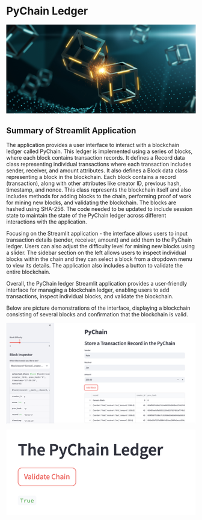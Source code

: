 # PyChain Ledger

![alt=""](Images/application-image.png)

## Summary of Streamlit Application

The application provides a user interface to interact with a blockchain ledger called PyChain. This ledger is implemented using a series of blocks, where each block contains transaction records. It defines a Record data class representing individual transactions where each transaction includes sender, receiver, and amount attributes. It also defines a Block data class representing a block in the blockchain. Each block contains a record (transaction), along with other attributes like creator ID, previous hash, timestamp, and nonce. This class represents the blockchain itself and also includes methods for adding blocks to the chain, performing proof of work for mining new blocks, and validating the blockchain. The blocks are hashed using SHA-256. The code needed to be updated to include session state to maintain the state of the PyChain ledger across different interactions with the application.

Focusing on the Streamlit application - the interface allows users to input transaction details (sender, receiver, amount) and add them to the PyChain ledger. Users can also adjust the difficulty level for mining new blocks using a slider. The sidebar section on the left allows users to inspect individual blocks within the chain and they can select a block from a dropdown menu to view its details. The application also includes a button to validate the entire blockchain.

Overall, the PyChain ledger Streamlit application provides a user-friendly interface for managing a blockchain ledger, enabling users to add transactions, inspect individual blocks, and validate the blockchain.

Below are picture demonstrations of the interface, displaying a blockchain consisting of several blocks and confirmation that the blockchain is valid.

![Streamlit Interface](Images/Steamlit.png)

![Validation](Images/Validate.png)

